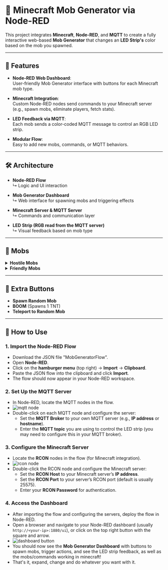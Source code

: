 # 🧱 Minecraft Mob Generator via Node-RED
This project integrates **Minecraft**, **Node-RED**, and **MQTT** to create a fully interactive web-based **Mob Generator** that changes an **LED Strip's** color based on the mob you spawned.

---

## 🚀 Features

- **Node-RED Web Dashboard**:  
  User-friendly Mob Generator interface with buttons for each Minecraft mob type.

- **Minecraft Integration**:  
  Custom Node-RED nodes send commands to your Minecraft server (e.g., spawn mobs, eliminate players, fetch stats).

- **LED Feedback via MQTT**:  
  Each mob sends a color-coded MQTT message to control an RGB LED strip.

- **Modular Flow**:  
  Easy to add new mobs, commands, or MQTT behaviors.

---

## 🛠️ Architecture

- **Node-RED Flow**  
  ↳ Logic and UI interaction

- **Mob Generator Dashboard**  
  ↳ Web interface for spawning mobs and triggering effects

- **Minecraft Server & MQTT Server**  
  ↳ Commands and communication layer

- **LED Strip (RGB read from the MQTT server)**  
  ↳ Visual feedback based on mob type

---

## 👾 Mobs

<details>
  <summary><strong>Hostile Mobs</strong></summary>
  
  - Blaze  
  - Creeper  
  - Zombie  
  - Skeleton  
  - Wither Skeleton  
  - Spider  
  - Witch  
  - Enderman

</details>

<details>
  <summary><strong>Friendly Mobs</strong></summary>
  
  - Cow  
  - Chicken  
  - Pig  
  - Sheep
  
</details>

---

## 🎉 Extra Buttons

- **Spawn Random Mob**  
- **BOOM** (Spawns 1 TNT)  
- **Teleport to Random Mob**

---

## 📝 How to Use

### 1. Import the Node-RED Flow
- Download the JSON file "MobGeneratorFlow".
- Open **Node-RED**.
- Click on the **hamburger menu** (top right) → **Import** → **Clipboard**.
- Paste the JSON flow into the clipboard and click **Import**.
- The flow should now appear in your Node-RED workspace.

### 2. Set Up the MQTT Server
- In Node-RED, locate the MQTT nodes in the flow.
-  ![mqtt node](https://private-user-images.githubusercontent.com/125493371/443660937-e7a806be-ff9a-49c4-87eb-b68c045413de.png?jwt=eyJhbGciOiJIUzI1NiIsInR5cCI6IkpXVCJ9.eyJpc3MiOiJnaXRodWIuY29tIiwiYXVkIjoicmF3LmdpdGh1YnVzZXJjb250ZW50LmNvbSIsImtleSI6ImtleTUiLCJleHAiOjE3NDc3MjE4NTAsIm5iZiI6MTc0NzcyMTU1MCwicGF0aCI6Ii8xMjU0OTMzNzEvNDQzNjYwOTM3LWU3YTgwNmJlLWZmOWEtNDljNC04N2ViLWI2OGMwNDU0MTNkZS5wbmc_WC1BbXotQWxnb3JpdGhtPUFXUzQtSE1BQy1TSEEyNTYmWC1BbXotQ3JlZGVudGlhbD1BS0lBVkNPRFlMU0E1M1BRSzRaQSUyRjIwMjUwNTIwJTJGdXMtZWFzdC0xJTJGczMlMkZhd3M0X3JlcXVlc3QmWC1BbXotRGF0ZT0yMDI1MDUyMFQwNjEyMzBaJlgtQW16LUV4cGlyZXM9MzAwJlgtQW16LVNpZ25hdHVyZT1hOTcyNjMyY2Y2NzU2MTdjYWIzM2ZkNmI2N2Y3YWVhNTkyNjc1MWRjNjEwYzcxZjAwMmIzNzZhY2ZmY2UxMTU2JlgtQW16LVNpZ25lZEhlYWRlcnM9aG9zdCJ9.Tr53ByEM0R5E7HdxaqnvJtyLYCSd5ut2KTM9J4YfR9I)
- Double-click on each MQTT node and configure the server:
  - Set the **MQTT Broker** to your own MQTT server (e.g., **IP address** or **hostname**).
  - Enter the **MQTT topic** you are using to control the LED strip (you may need to configure this in your MQTT broker).

### 3. Configure the Minecraft Server
- Locate the **RCON** nodes in the flow (for Minecraft integration).
-  ![rcon node](https://private-user-images.githubusercontent.com/125493371/443660969-6728e20f-4e68-4769-b632-7fbe12bd3981.png?jwt=eyJhbGciOiJIUzI1NiIsInR5cCI6IkpXVCJ9.eyJpc3MiOiJnaXRodWIuY29tIiwiYXVkIjoicmF3LmdpdGh1YnVzZXJjb250ZW50LmNvbSIsImtleSI6ImtleTUiLCJleHAiOjE3NDc3MjE5NDksIm5iZiI6MTc0NzcyMTY0OSwicGF0aCI6Ii8xMjU0OTMzNzEvNDQzNjYwOTY5LTY3MjhlMjBmLTRlNjgtNDc2OS1iNjMyLTdmYmUxMmJkMzk4MS5wbmc_WC1BbXotQWxnb3JpdGhtPUFXUzQtSE1BQy1TSEEyNTYmWC1BbXotQ3JlZGVudGlhbD1BS0lBVkNPRFlMU0E1M1BRSzRaQSUyRjIwMjUwNTIwJTJGdXMtZWFzdC0xJTJGczMlMkZhd3M0X3JlcXVlc3QmWC1BbXotRGF0ZT0yMDI1MDUyMFQwNjE0MDlaJlgtQW16LUV4cGlyZXM9MzAwJlgtQW16LVNpZ25hdHVyZT1hMDJjYWFlMmI5YmM5MjA2MzVjOGIzNzA2Y2I4OGI2NmQ0NDU1YjA1MmU5NDIxY2QzYTRhMGQzODgyZGJmYWRlJlgtQW16LVNpZ25lZEhlYWRlcnM9aG9zdCJ9.0MO__2XTL9Qps7OS6OwezmFFd3sLBwFX9FiHjWVrrAI)
- Double-click the RCON node and configure the Minecraft server:
  - Set the **RCON Host** to your Minecraft server’s **IP address**.
  - Set the **RCON Port** to your server’s RCON port (default is usually 25575).
  - Enter your **RCON Password** for authentication.

### 4. Access the Dashboard
- After importing the flow and configuring the servers, deploy the flow in Node-RED.
- Open a browser and navigate to your Node-RED dashboard (usually `http://<your-ip>:1880/ui`), or click on the top right button with the square and arrow.
-  ![dashboard button](https://private-user-images.githubusercontent.com/125493371/443661002-4df8b141-266f-4727-b1f4-0e008e423299.png?jwt=eyJhbGciOiJIUzI1NiIsInR5cCI6IkpXVCJ9.eyJpc3MiOiJnaXRodWIuY29tIiwiYXVkIjoicmF3LmdpdGh1YnVzZXJjb250ZW50LmNvbSIsImtleSI6ImtleTUiLCJleHAiOjE3NDc3MjE5NDksIm5iZiI6MTc0NzcyMTY0OSwicGF0aCI6Ii8xMjU0OTMzNzEvNDQzNjYxMDAyLTRkZjhiMTQxLTI2NmYtNDcyNy1iMWY0LTBlMDA4ZTQyMzI5OS5wbmc_WC1BbXotQWxnb3JpdGhtPUFXUzQtSE1BQy1TSEEyNTYmWC1BbXotQ3JlZGVudGlhbD1BS0lBVkNPRFlMU0E1M1BRSzRaQSUyRjIwMjUwNTIwJTJGdXMtZWFzdC0xJTJGczMlMkZhd3M0X3JlcXVlc3QmWC1BbXotRGF0ZT0yMDI1MDUyMFQwNjE0MDlaJlgtQW16LUV4cGlyZXM9MzAwJlgtQW16LVNpZ25hdHVyZT1iY2EwOWEwOWZiZTNjMGQzOTlmNjZlZmYwODUwNGFjNzg4ZGVjZTI0NjJhMTYwZTY0ZDcwYjJlY2JjNzY3ZmQ5JlgtQW16LVNpZ25lZEhlYWRlcnM9aG9zdCJ9.bhyzJ2bvFzevxbZ4L3tduuOWJKDDu5aWHnXNUUOkiNI)
- You should now see the **Mob Generator Dashboard** with buttons to spawn mobs, trigger actions, and see the LED strip feedback, as well as the mobs/commands working in minecraft!
- That's it, expand, change and do whatever you want with it.


